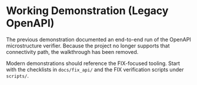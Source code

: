 # Working Demonstration (Legacy OpenAPI)

The previous demonstration documented an end-to-end run of the OpenAPI
microstructure verifier. Because the project no longer supports that
connectivity path, the walkthrough has been removed.

Modern demonstrations should reference the FIX-focused tooling. Start with the
checklists in `docs/fix_api/` and the FIX verification scripts under `scripts/`.
